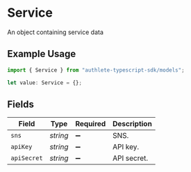 # Service

An object containing service data

## Example Usage

```typescript
import { Service } from "authlete-typescript-sdk/models";

let value: Service = {};
```

## Fields

| Field              | Type               | Required           | Description        |
| ------------------ | ------------------ | ------------------ | ------------------ |
| `sns`              | *string*           | :heavy_minus_sign: | SNS.               |
| `apiKey`           | *string*           | :heavy_minus_sign: | API key.           |
| `apiSecret`        | *string*           | :heavy_minus_sign: | API secret.        |